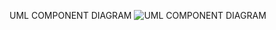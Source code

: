 UML COMPONENT DIAGRAM
![UML COMPONENT DIAGRAM](https://user-images.githubusercontent.com/35897199/122823904-96d94880-d2e8-11eb-9c2c-f84eddf5d7ae.PNG)
